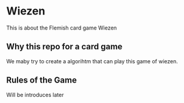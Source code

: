 # Wiezen

This is about the Flemish card game Wiezen

## Why this repo for a card game
We maby try to create a algorihtm that can play this game of wiezen.

## Rules of the Game
Will be introduces later
